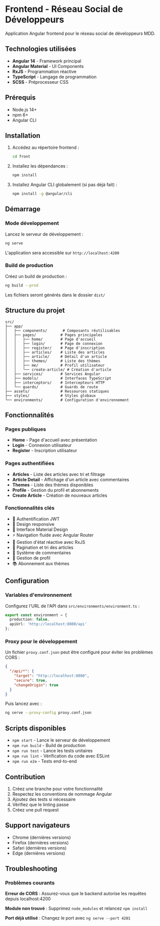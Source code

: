 # Frontend - Réseau Social de Développeurs

Application Angular frontend pour le réseau social de développeurs MDD.

## Technologies utilisées

- **Angular 14** - Framework principal
- **Angular Material** - UI Components
- **RxJS** - Programmation réactive
- **TypeScript** - Langage de programmation
- **SCSS** - Préprocesseur CSS

## Prérequis

- Node.js 14+
- npm 6+
- Angular CLI

## Installation

1. Accédez au répertoire frontend :
   ```bash
   cd front
   ```

2. Installez les dépendances :
   ```bash
   npm install
   ```

3. Installez Angular CLI globalement (si pas déjà fait) :
   ```bash
   npm install -g @angular/cli
   ```

## Démarrage

### Mode développement

Lancez le serveur de développement :
```bash
ng serve
```

L'application sera accessible sur `http://localhost:4200`

### Build de production

Créez un build de production :
```bash
ng build --prod
```

Les fichiers seront générés dans le dossier `dist/`

## Structure du projet

```
src/
├── app/
│   ├── components/       # Composants réutilisables
│   ├── pages/           # Pages principales
│   │   ├── home/        # Page d'accueil
│   │   ├── login/       # Page de connexion
│   │   ├── register/    # Page d'inscription
│   │   ├── articles/    # Liste des articles
│   │   ├── article/     # Détail d'un article
│   │   ├── themes/      # Liste des thèmes
│   │   ├── me/          # Profil utilisateur
│   │   └── create-article/ # Création d'article
│   ├── services/        # Services Angular
│   ├── models/          # Interfaces TypeScript
│   ├── interceptors/    # Intercepteurs HTTP
│   └── guards/          # Guards de route
├── assets/              # Ressources statiques
├── styles/              # Styles globaux
└── environments/        # Configuration d'environnement
```

## Fonctionnalités

### Pages publiques
- **Home** - Page d'accueil avec présentation
- **Login** - Connexion utilisateur
- **Register** - Inscription utilisateur

### Pages authentifiées
- **Articles** - Liste des articles avec tri et filtrage
- **Article Detail** - Affichage d'un article avec commentaires
- **Themes** - Liste des thèmes disponibles
- **Profile** - Gestion du profil et abonnements
- **Create Article** - Création de nouveaux articles

### Fonctionnalités clés
- 🔐 Authentification JWT
- 📱 Design responsive
- 🎨 Interface Material Design
- ⚡ Navigation fluide avec Angular Router
- 🔄 Gestion d'état réactive avec RxJS
- 📄 Pagination et tri des articles
- 💬 Système de commentaires
- 👤 Gestion de profil
- 📚 Abonnement aux thèmes

## Configuration

### Variables d'environnement

Configurez l'URL de l'API dans `src/environments/environment.ts` :

```typescript
export const environment = {
  production: false,
  apiUrl: 'http://localhost:8080/api'
};
```

### Proxy pour le développement

Un fichier `proxy.conf.json` peut être configuré pour éviter les problèmes CORS :

```json
{
  "/api/*": {
    "target": "http://localhost:8080",
    "secure": true,
    "changeOrigin": true
  }
}
```

Puis lancez avec :
```bash
ng serve --proxy-config proxy.conf.json
```

## Scripts disponibles

- `npm start` - Lance le serveur de développement
- `npm run build` - Build de production
- `npm run test` - Lance les tests unitaires
- `npm run lint` - Vérification du code avec ESLint
- `npm run e2e` - Tests end-to-end

## Contribution

1. Créez une branche pour votre fonctionnalité
2. Respectez les conventions de nommage Angular
3. Ajoutez des tests si nécessaire
4. Vérifiez que le linting passe
5. Créez une pull request

## Support navigateurs

- Chrome (dernières versions)
- Firefox (dernières versions)
- Safari (dernières versions)
- Edge (dernières versions)

## Troubleshooting

### Problèmes courants

**Erreur de CORS** : Assurez-vous que le backend autorise les requêtes depuis localhost:4200

**Module non trouvé** : Supprimez `node_modules` et relancez `npm install`

**Port déjà utilisé** : Changez le port avec `ng serve --port 4201` 